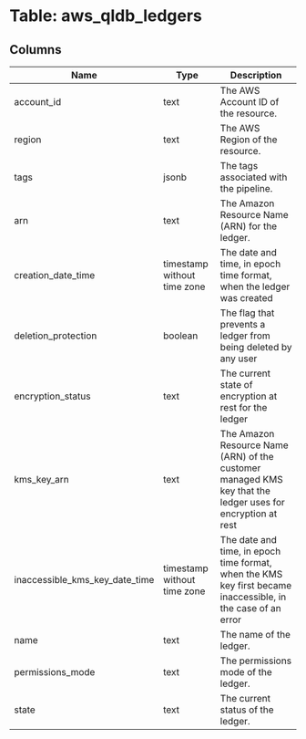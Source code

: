 
# Table: aws_qldb_ledgers

## Columns
| Name        | Type           | Description  |
| ------------- | ------------- | -----  |
|account_id|text|The AWS Account ID of the resource.|
|region|text|The AWS Region of the resource.|
|tags|jsonb|The tags associated with the pipeline.|
|arn|text|The Amazon Resource Name (ARN) for the ledger.|
|creation_date_time|timestamp without time zone|The date and time, in epoch time format, when the ledger was created|
|deletion_protection|boolean|The flag that prevents a ledger from being deleted by any user|
|encryption_status|text|The current state of encryption at rest for the ledger|
|kms_key_arn|text|The Amazon Resource Name (ARN) of the customer managed KMS key that the ledger uses for encryption at rest|
|inaccessible_kms_key_date_time|timestamp without time zone|The date and time, in epoch time format, when the KMS key first became inaccessible, in the case of an error|
|name|text|The name of the ledger.|
|permissions_mode|text|The permissions mode of the ledger.|
|state|text|The current status of the ledger.|
